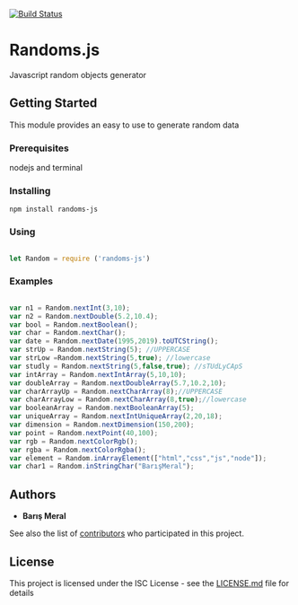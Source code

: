 [![Build Status](https://travis-ci.org/barismeral/randoms-js.svg?branch=master)](https://travis-ci.org/barismeral/randoms-js)

# Randoms.js

Javascript random objects generator

## Getting Started

This module provides an easy to use to generate random data

### Prerequisites

nodejs and terminal


### Installing

```
npm install randoms-js
```

### Using

```javascript

let Random = require ('randoms-js')


```

### Examples

```javascript

var n1 = Random.nextInt(3,10);
var n2 = Random.nextDouble(5.2,10.4);
var bool = Random.nextBoolean();
var char = Random.nextChar();
var date = Random.nextDate(1995,2019).toUTCString();
var strUp = Random.nextString(5); //UPPERCASE
var strLow =Random.nextString(5,true); //lowercase
var studly = Random.nextString(5,false,true); //sTUdLyCApS
var intArray = Random.nextIntArray(5,10,10);
var doubleArray = Random.nextDoubleArray(5.7,10.2,10);
var charArrayUp = Random.nextCharArray(8);//UPPERCASE
var charArrayLow = Random.nextCharArray(8,true);//lowercase
var booleanArray = Random.nextBooleanArray(5);
var uniqueArray = Random.nextIntUniqueArray(2,20,18);
var dimension = Random.nextDimension(150,200);
var point = Random.nextPoint(40,100);
var rgb = Random.nextColorRgb();
var rgba = Random.nextColorRgba();
var element = Random.inArrayElement(["html","css","js","node"]);
var char1 = Random.inStringChar("BarışMeral");


```


## Authors

* **Barış Meral** 

See also the list of [contributors](https://github.com/barismeral) who participated in this project.

## License

This project is licensed under the ISC License - see the [LICENSE.md](LICENSE.md) file for details



